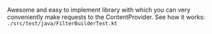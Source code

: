 Awesome and easy to implement library with which you can very conveniently make requests to the ContentProvider. 
See how it works: `./src/test/java/FilterBuilderTest.kt`
